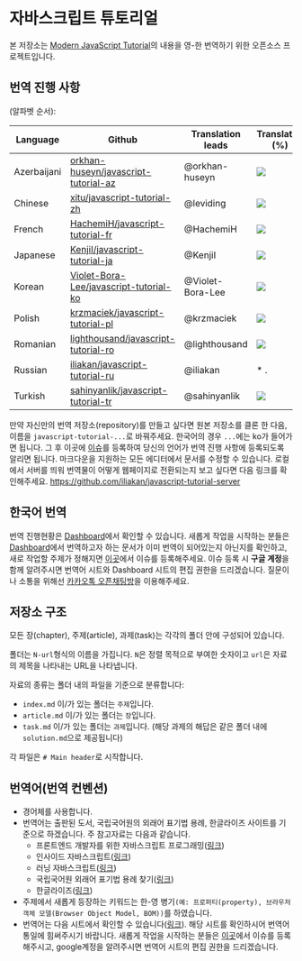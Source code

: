# 자바스크립트 튜토리얼

본 저장소는 [Modern JavaScript Tutorial](https://javascript.info)의 내용을 영-한 번역하기 위한 오픈소스 프로젝트입니다.

## 번역 진행 사항

(알파벳 순서):

| Language | Github | Translation leads | Translated (%) | &nbsp;&nbsp;&nbsp;&nbsp;&nbsp;&nbsp;Last&nbsp;Commit&nbsp;&nbsp;&nbsp;&nbsp;&nbsp;&nbsp; | Published |
|----------|--------|-------------------|----------------|-------------|-----------|
| Azerbaijani | [orkhan-huseyn/javascript-tutorial-az](https://github.com/orkhan-huseyn/javascript-tutorial-az) | @orkhan-huseyn | ![](http://translate-hook.javascript.info/stats/az.svg) | ![](https://img.shields.io/github/last-commit/orkhan-huseyn/javascript-tutorial-az.svg?maxAge=1800) |  |
| Chinese | [xitu/javascript-tutorial-zh](https://github.com/xitu/javascript-tutorial-zh) | @leviding | ![](http://translate-hook.javascript.info/stats/zh.svg) | ![](https://img.shields.io/github/last-commit/xitu/javascript-tutorial-zh.svg?maxAge=1800) | [zh.javascript.info](https://zh.javascript.info) |
| French | [HachemiH/javascript-tutorial-fr](https://github.com/HachemiH/javascript-tutorial-fr) | @HachemiH | ![](http://translate-hook.javascript.info/stats/fr.svg) | ![](https://img.shields.io/github/last-commit/HachemiH/javascript-tutorial-fr.svg?maxAge=3600) | |
| Japanese | [KenjiI/javascript-tutorial-ja](https://github.com/KenjiI/javascript-tutorial-ja) | @KenjiI | ![](http://translate-hook.javascript.info/stats/ja.svg) | ![](https://img.shields.io/github/last-commit/KenjiI/javascript-tutorial-ja.svg?maxAge=3600) | [ja.javascript.info](https://ja.javascript.info) |
| Korean | [Violet-Bora-Lee/javascript-tutorial-ko](https://github.com/Violet-Bora-Lee/javascript-tutorial-ko) | @Violet-Bora-Lee | ![](http://translate-hook.javascript.info/stats/ko.svg) | ![](https://img.shields.io/github/last-commit/Violet-Bora-Lee/javascript-tutorial-ko.svg?maxAge=3600) |  |
| Polish | [krzmaciek/javascript-tutorial-pl](https://github.com/krzmaciek/javascript-tutorial-pl) | @krzmaciek | ![](http://translate-hook.javascript.info/stats/pl.svg) | ![](https://img.shields.io/github/last-commit/krzmaciek/javascript-tutorial-pl.svg?maxAge=3600) |  |
| Romanian | [lighthousand/javascript-tutorial-ro](https://github.com/lighthousand/javascript-tutorial-ro) | @lighthousand | ![](http://translate-hook.javascript.info/stats/ro.svg) | ![](https://img.shields.io/github/last-commit/lighthousand/javascript-tutorial-ro.svg?maxAge=3600) |  |
| Russian | [iliakan/javascript-tutorial-ru](https://github.com/iliakan/javascript-tutorial-ru) | @iliakan | * . | ![](https://img.shields.io/github/last-commit/iliakan/javascript-tutorial-ru.svg?maxAge=3600) | [learn.javascript.ru](https://learn.javascript.ru) |
| Turkish | [sahinyanlik/javascript-tutorial-tr](https://github.com/sahinyanlik/javascript-tutorial-tr) | @sahinyanlik | ![](http://translate-hook.javascript.info/stats/tr.svg) | ![](https://img.shields.io/github/last-commit/sahinyanlik/javascript-tutorial-tr.svg?maxAge=3600) | |


만약 자신만의 번역 저장소(repository)를 만들고 싶다면 원본 저장소를 클론 한 다음, 이름을 `javascript-tutorial-...`로 바꿔주세요. 한국어의 경우 `...`에는 ko가 들어가면 됩니다. 그 후 이곳에 [이슈](https://github.com/iliakan/javascript-tutorial-en/issues)를 등록하여 당신의 언어가 번역 진행 사항에 등록되도록 알리면 됩니다.
마크다운을 지원하는 모든 에디터에서 문서를 수정할 수 있습니다. 로컬에서 서버를 띄워 번역물이 어떻게 웹페이지로 전환되는지 보고 싶다면 다음 링크를 확인해주세요. <https://github.com/iliakan/javascript-tutorial-server>

## 한국어 번역

번역 진행현황은 [Dashboard](https://docs.google.com/spreadsheets/d/1fYaEI8vz26N3R2VaxrlNnk9fMQ8zIy4RpvjRp4jZd0Q/edit?usp=sharing)에서 확인할 수 있습니다. 새롭게 작업을 시작하는 분들은 [Dashboard](https://docs.google.com/spreadsheets/d/1fYaEI8vz26N3R2VaxrlNnk9fMQ8zIy4RpvjRp4jZd0Q/edit?usp=sharing)에서 번역하고자 하는 문서가 이미 번역이 되어있는지 아닌지를 확인하고, 새로 작업할 주제가 정해지면 [이곳](https://github.com/Violet-Bora-Lee/javascript-tutorial-ko/issues)에서 이슈를 등록해주세요. 이슈 등록 시 **구글 계정**을 함께 알려주시면 번역어 시트와 Dashboard 시트의 편집 권한을 드리겠습니다. 질문이나 소통을 위해선 [카카오톡 오픈채팅방](https://open.kakao.com/o/gSBnoLab)을 이용해주세요.

## 저장소 구조

모든 장(chapter), 주제(article), 과제(task)는 각각의 폴더 안에 구성되어 있습니다.

폴더는 `N-url`형식의 이름을 가집니다. `N`은 정렬 목적으로 부여한 숫자이고 `url`은 자료의 제목을 나타내는 URL을 나타냅니다.

자료의 종류는 폴더 내의 파일을 기준으로 분류합니다:

  - `index.md` 이/가 있는 폴더는 `주제`입니다.
  - `article.md` 이/가 있는 폴더는 `장`입니다.
  - `task.md` 이/가 있는 폴더는 `과제`입니다. (해당 과제의 해답은 같은 폴더 내에 `solution.md`으로 제공됩니다)

각 파일은 `# Main header`로 시작합니다.

## 번역어(번역 컨벤션)
* 경어체를 사용합니다.
* 번역어는 출판된 도서, 국립국어원의 외래어 표기법 용례, 한글라이즈 사이트를 기준으로 하겠습니다. 주 참고자료는 다음과 같습니다.
  * 프론트엔드 개발자를 위한 자바스크립트 프로그래밍([링크](https://www.kyobobook.co.kr/product/detailViewKor.laf?ejkGb=KOR&mallGb=KOR&barcode=9788966260768&orderClick=LIK&Kc=))
  * 인사이드 자바스크립트([링크](https://www.kyobobook.co.kr/product/detailViewKor.laf?mallGb=KOR&ejkGb=KOR&barcode=9788968480652))
  * 러닝 자바스크립트([링크](https://www.kyobobook.co.kr/product/detailViewKor.laf?mallGb=KOR&ejkGb=KOR&barcode=9788968483387))
  * 국립국어원 외래어 표기법 용례 찾기([링크](http://www.korean.go.kr/front/foreignSpell/foreignSpellList.do?mn_id=96))
  * 한글라이즈([링크](https://hangulize.org/))
* 주제에서 새롭게 등장하는 키워드는 한-영 병기`(예: 프로퍼티(property), 브라우저 객체 모델(Browser Object Model, BOM))`를 하였습니다.
* 번역어는 다음 시트에서 확인할 수 있습니다([링크](https://docs.google.com/spreadsheets/d/1fYaEI8vz26N3R2VaxrlNnk9fMQ8zIy4RpvjRp4jZd0Q/edit#gid=1401860741)). 해당 시트를 확인하시어 번역어 통일에 힘써주시기 바랍니다. 새롭게 작업을 시작하는 분들은 [이곳](https://github.com/Violet-Bora-Lee/javascript-tutorial-ko/issues)에서 이슈를 등록해주시고, google계정을 알려주시면 번역어 시트의 편집 권한을 드리겠습니다. 

